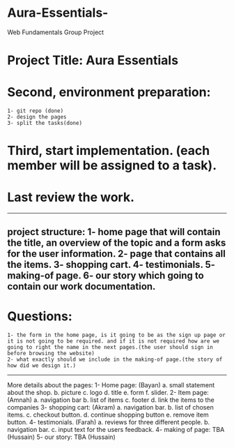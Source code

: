 # Aura-Essentials-
Web Fundamentals Group Project 

# Project Title: Aura Essentials 

# Second, environment preparation:
	1- git repo (done)
	2- design the pages
	3- split the tasks(done)
# Third, start implementation. (each member will be assigned to a task).
# Last review the work.

------------------------------------------------------------------------------
project structure:
1- home page that will contain the title, an overview of the topic and a form asks for the user information.
2- page that contains all the items.
3- shopping cart.
4- testimonials.
5- making-of page.
6- our story which going to contain our work documentation.
--------------------------------------------------------------------------------
# Questions:
	1- the form in the home page, is it going to be as the sign up page or it is not going to be required. and if it is not required how are we going to right the name in the next pages.(the user should sign in before browsing the website)
	2- what exactly should we include in the making-of page.(the story of how did we design it.)
--------------------------------------------------------------------------------
More details about the pages:
1- Home page: (Bayan)
	a. small statement about the shop.
	b. picture
	c. logo
	d. title
	e. form 
	f. slider. 
2- Item page: (Amnah)
	a. navigation bar
	b. list of items
	c. footer
	d. link the items to the companies
3- shopping cart: (Akram)
	a. navigation bar.
	b. list of chosen items.
	c. checkout button.
	d. continue shopping button
	e. remove item button.
4- testimonials. (Farah)
	a. reviews for three different people.
	b. navigation bar.
	c. input text for the users feedback.
4- making of page: TBA (Hussain)
5- our story: TBA (Hussain)

